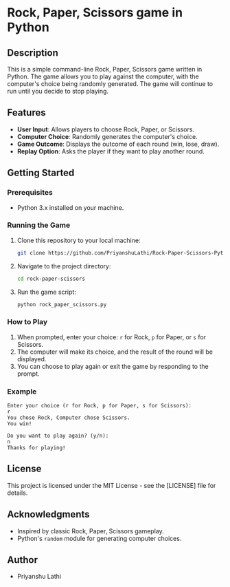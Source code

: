 # Rock, Paper, Scissors game in Python

## Description

This is a simple command-line Rock, Paper, Scissors game written in Python. The game allows you to play against the computer, with the computer's choice being randomly generated. The game will continue to run until you decide to stop playing.

## Features

- **User Input**: Allows players to choose Rock, Paper, or Scissors.
- **Computer Choice**: Randomly generates the computer's choice.
- **Game Outcome**: Displays the outcome of each round (win, lose, draw).
- **Replay Option**: Asks the player if they want to play another round.

## Getting Started

### Prerequisites

- Python 3.x installed on your machine.

### Running the Game

1. Clone this repository to your local machine:

    ```bash
    git clone https://github.com/PriyanshuLathi/Rock-Paper-Scissors-Python.git
    ```

2. Navigate to the project directory:

    ```bash
    cd rock-paper-scissors
    ```

3. Run the game script:

    ```bash
    python rock_paper_scissors.py
    ```

### How to Play

1. When prompted, enter your choice: `r` for Rock, `p` for Paper, or `s` for Scissors.
2. The computer will make its choice, and the result of the round will be displayed.
3. You can choose to play again or exit the game by responding to the prompt.

### Example

    Enter your choice (r for Rock, p for Paper, s for Scissors): 
    r 
    You chose Rock, Computer chose Scissors. 
    You win!

    Do you want to play again? (y/n): 
    n 
    Thanks for playing!


## License

This project is licensed under the MIT License - see the [LICENSE]  file for details.

## Acknowledgments

- Inspired by classic Rock, Paper, Scissors gameplay.
- Python's `random` module for generating computer choices.

## Author

- Priyanshu Lathi

